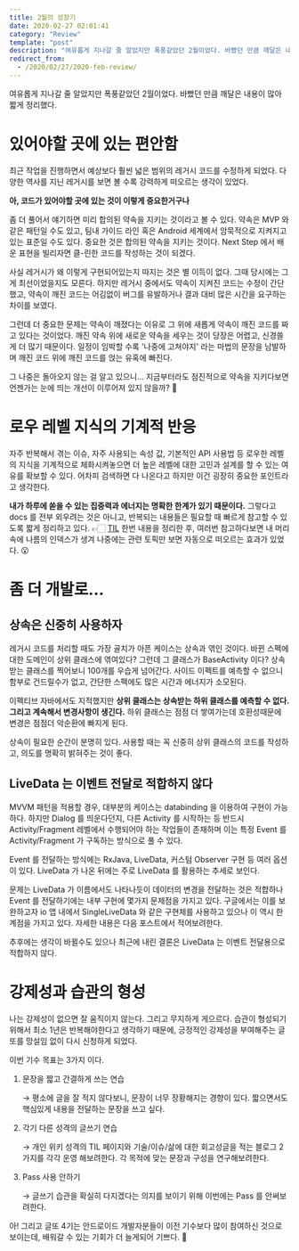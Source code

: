 ```yaml
---
title: 2월의 성장기
date: 2020-02-27 02:01:41
category: "Review"
template: "post"
description: "여유롭게 지나갈 줄 알았지만 폭풍같았던 2월이었다. 바빴던 만큼 깨달은 내용이 많아 짧게 정리했다."
redirect_from:
  - /2020/02/27/2020-feb-review/
---
```

여유롭게 지나갈 줄 알았지만 폭풍같았던 2월이었다. 바빴던 만큼 깨달은 내용이 많아 짧게 정리했다.

# 있어야할 곳에 있는 편안함

최근 작업을 진행하면서 예상보다 훨씬 넓은 범위의 레거시 코드를 수정하게 되었다. 다양한 역사를 지닌 레거시를 보면 볼 수록 강력하게 떠오르는 생각이 있었다.

**아, 코드가 있어야할 곳에 있는 것이 이렇게 중요한거구나**

좀 더 풀어서 얘기하면 미리 합의된 약속을 지키는 것이라고 볼 수 있다. 약속은 MVP 와 같은 패턴일 수도 있고, 팀내 가이드 라인 혹은 Android 세계에서 암묵적으로 지켜지고 있는 표준일 수도 있다. 중요한 것은 합의된 약속을 지키는 것이다. Next Step 에서 배운 표현을 빌리자면 클-린한 코드를 작성하는 것이 되겠다.

사실 레거시가 왜 이렇게 구현되어있는지 따지는 것은 별 이득이 없다. 그때 당시에는 그게 최선이었을지도 모른다. 하지만 레거시 중에서도 약속이 지켜진 코드는 수정이 간단했고, 약속이 깨진 코드는 어김없이 버그를 유발하거나 결과 대비 많은 시간을 요구하는 차이를 보였다.

그런데 더 중요한 문제는 약속이 깨졌다는 이유로 그 위에 새롭게 약속이 깨진 코드를 짜고 있다는 것이었다. 깨진 약속 위에 새로운 약속을 세우는 것이 당장은 어렵고, 신경쓸게 더 많기 때문이다. 일정이 임박할 수록 '나중에 고쳐야지' 라는 마법의 문장을 남발하며 깨진 코드 위에 깨진 코드를 얹는 유혹에 빠진다. 

그 나중은 돌아오지 않는 걸 알고 있으니... 지금부터라도 점진적으로 약속을 지키다보면 언젠가는 눈에 띄는 개선이 이루어져 있지 않을까? 🤔

# 로우 레벨 지식의 기계적 반응

자주 반복해서 겪는 이슈, 자주 사용되는 속성 값, 기본적인 API 사용법 등 로우한 레벨의 지식을 기계적으로 체화시켜놓으면 더 높은 레벨에 대한 고민과 설계를 할 수 있는 여유를 확보할 수 있다. 어차피 검색하면 다 나온다고 하지만 이건 굉장히 중요한 포인트라고 생각한다.

**내가 하루에 쏟을 수 있는 집중력과 에너지는 명확한 한계가 있기 때문이다.** 그렇다고 docs 를 전부 외우려는 것은 아니고, 반복되는 내용들은 필요할 때 빠르게 참고할 수 있도록 짧게 정리하고 있다. 👉🏻 [TIL](https://progjh.gitbook.io/today-i-learned/) 한번 내용을 정리한 후, 여러번 참고하다보면 내 머리속에 나름의 인덱스가 생겨 나중에는 관련 토픽만 보면 자동으로 떠오르는 효과가 있었다. 😮

# 좀 더 개발로...

## 상속은 신중히 사용하자

레거시 코드를 처리할 때도 가장 골치가 아픈 케이스는 상속과 엮인 것이다. 바뀐 스펙에 대한 도메인이 상위 클래스에 엮여있다? 그런데 그 클래스가 BaseActivity 이다? 상속받는 클래스를 찍어보니 100개를 우습게 넘어간다. 사이드 이펙트를 예측할 수 없으니 함부로 건드릴수가 없고, 간단한 스펙에도 많은 시간과 에너지가 소모된다.

이펙티브 자바에서도 지적했지만 **상위 클래스는 상속받는 하위 클래스를 예측할 수 없다. 그리고 계속해서 변경사항이 생긴다.** 하위 클래스는 점점 더 쌓여가는데 호환성때문에 변경은 점점더 악순환에 빠지게 된다.

상속이 필요한 순간이 분명히 있다. 사용할 때는 꼭 신중히 상위 클래스의 코드를 작성하고, 의도를 명확히 밝혀주는 것이 좋다. 

## LiveData 는 이벤트 전달로 적합하지 않다

MVVM 패턴을 적용할 경우, 대부분의 케이스는 databinding 을 이용하여 구현이 가능하다. 하지만 Dialog 를 띄운다던지, 다른 Activity 를 시작하는 등 반드시 Activity/Fragment 레벨에서 수행되어야 하는 작업들이 존재하며 이는 특정 Event 를 Activity/Fragment 가 구독하는 방식으로 풀 수 있다. 

Event 를 전달하는 방식에는 RxJava, LiveData, 커스텀 Observer 구현 등 여러 옵션이 있다. LiveData 가 나온 뒤에는 주로 LiveData 를 활용하는 추세로 보인다.

문제는 LiveData 가 이름에서도 나타나듯이 데이터의 변경을 전달하는 것은 적합하나 Event 를 전달하기에는 내부 구현에 몇가지 문제점을 가지고 있다. 구글에서는 이를 보완하고자 io 앱 내에서 SingleLiveData 와 같은 구현체를 사용하고 있으나 이 역시 한계점을 가지고 있다. 자세한 내용은 다음 포스트에서 적어보려한다.

추후에는 생각이 바뀔수도 있으나 최근에 내린 결론은 LiveData 는 이벤트 전달용으로 적합하지 않다.

# 강제성과 습관의 형성

나는 강제성이 없으면 잘 움직이지 않는다. 그리고 무지하게 게으르다. 습관이 형성되기 위해서 최소 1년은 반복해야한다고 생각하기 때문에, 긍정적인 강제성을 부여해주는 글또를 망설임 없이 다시 신청하게 되었다.

이번 기수 목표는 3가지 이다.

1. 문장을 짧고 간결하게 쓰는 연습

    → 평소에 글을 잘 적지 않다보니, 문장이 너무 장황해지는 경향이 있다. 짧으면서도 핵심있게 내용을 전달하는 문장을 쓰고 싶다.

2. 각기 다른 성격의 글쓰기 연습

    → 개인 위키 성격의 TIL 페이지와 기술/이슈/삶에 대한 회고성글을 적는 블로그 2가지를 각각 운영 해보려한다. 각 목적에 맞는 문장과 구성을 연구해보려한다.

3. Pass 사용 안하기

    → 글쓰기 습관을 확실히 다지겠다는 의지를 보이기 위해 이번에는 Pass 를 안써보려한다.

아! 그리고 글또 4기는 안드로이드 개발자분들이 이전 기수보다 많이 참여하신 것으로 보이는데, 배워갈 수 있는 기회가 더 늘게되어 기쁘다. 🥰